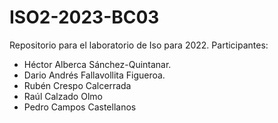 # ISO2-2023-BC03

Repositorio para el laboratorio de Iso para 2022.
Participantes: 
* Héctor Alberca Sánchez-Quintanar.
* Dario Andrés Fallavollita Figueroa.
* Rubén Crespo Calcerrada
* Raúl Calzado Olmo
* Pedro Campos Castellanos
